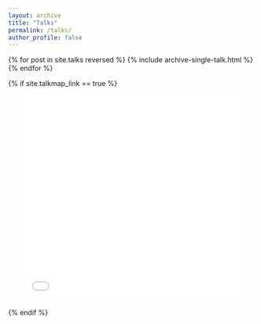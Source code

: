 ```yaml
---
layout: archive
title: "Talks"
permalink: /talks/
author_profile: false
---
```


{% for post in site.talks reversed %}
  {% include archive-single-talk.html %}
{% endfor %}

{% if site.talkmap_link == true %}

<iframe src="/talkmap/map.html" style="display:block;width:calc(100% - 50px);height:30em;border:none;margin:auto"></iframe>


{% endif %}

